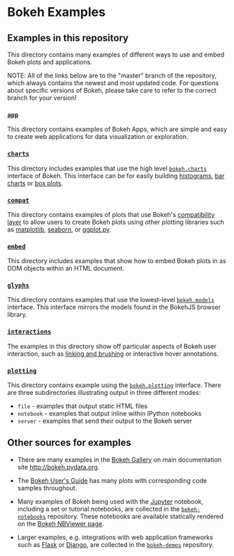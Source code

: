 # Bokeh Examples

## Examples in this repository

This directory contains many examples of different ways to use and embed Bokeh plots and applications.

NOTE: All of the links below are to the "master" branch of the repository, which always contains the newest and most updated code. For questions about specific versions of Bokeh, please take care to refer to the correct branch for your version!

### [`app`](https://github.com/bokeh/bokeh/tree/master/examples/app)

This directory contains examples of Bokeh Apps, which are simple and easy to create web applications for data visualization or exploration.

### [`charts`](https://github.com/bokeh/bokeh/tree/master/examples/compat)

This directory includes examples that use the high level [`bokeh.charts`](http://bokeh.pydata.org/en/latest/docs/user_guide/charts.html) interface of Bokeh. This interface can be for easily building [histograms](http://bokeh.pydata.org/en/latest/docs/user_guide/charts.html#histograms), [bar charts](http://bokeh.pydata.org/en/latest/docs/user_guide/charts.html#bar-charts) or [box plots](http://bokeh.pydata.org/en/latest/docs/user_guide/charts.html#box-plots).

### [`compat`](https://github.com/bokeh/bokeh/tree/master/examples/compat)

This directory contains examples of plots that use Bokeh's [compatibility layer](http://bokeh.pydata.org/en/latest/docs/user_guide/compat.html) to allow users to create Bokeh plots using other plotting libraries such as [matplotlib](http://matplotlib.org), [seaborn](http://stanford.edu/~mwaskom/software/seaborn/), or [ggplot.py](http://ggplot.yhathq.com).

### [`embed`](https://github.com/bokeh/bokeh/tree/master/examples/embed)

This directory includes examples that show how to embed Bokeh plots in as DOM objects within an HTML document.

### [`glyphs`](https://github.com/bokeh/bokeh/tree/master/examples/glyphs)

This directory contains examples that use the lowest-level [`bokeh.models`](http://bokeh.pydata.org/en/latest/docs/user_guide/concepts.html#bokeh-models) interface. This interface mirrors the models found in the BokehJS browser library.

### [`interactions`](https://github.com/bokeh/bokeh/tree/master/examples/interactions)

The examples in this directory show off particular aspects of Bokeh user interaction, such as [linking and brushing](http://www.infovis-wiki.net/index.php?title=Linking_and_Brushing) or interactive hover annotations.

### [`plotting`](https://github.com/bokeh/bokeh/tree/master/examples/plotting)

This directory contains example using the [`bokeh.plotting`](http://bokeh.pydata.org/en/latest/docs/user_guide/plotting.html) interface. There are three subdirectories illustrating output in three different modes:

* `file` - examples that output static HTML files
* `notebook` - examples that output inline within IPython notebooks
* `server` - examples that send their output to the Bokeh server

## Other sources for examples

* There are many examples in the [Bokeh Gallery](http://bokeh.pydata.org/en/latest/docs/gallery.html) on main documentation site http://bokeh.pydata.org.

* The [Bokeh User's Guide](http://bokeh.pydata.org/en/latest/docs/user_guide.html) has many plots with corresponding code samples throughout.

* Many examples of Bokeh being used with the [Jupyter](http://jupyter.org) notebook, including a set or tutorial notebooks, are collected in the [`bokeh-notebooks`](https://github.com/bokeh/bokeh-notebooks) repository. These notebooks are available statically rendered on the [Bokeh NBViewer page](http://nbviewer.ipython.org/github/bokeh/bokeh-notebooks/blob/master/index.ipynb).

* Larger examples, e.g. integrations with web application frameworks such as [Flask](http://flask.pocoo.org) or [Django](https://www.djangoproject.com), are collected in the [`bokeh-demos`](https://github.com/bokeh/bokeh-demos) repository.




